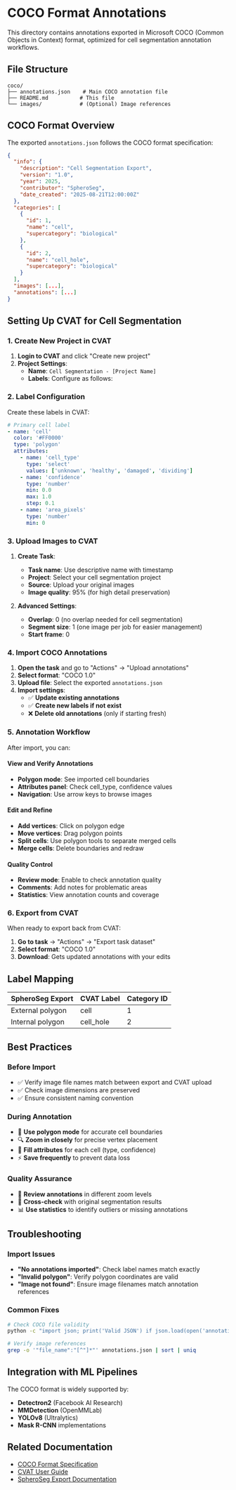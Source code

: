 # COCO Format Annotations

This directory contains annotations exported in Microsoft COCO (Common Objects in Context) format, optimized for cell segmentation annotation workflows.

## File Structure

```
coco/
├── annotations.json    # Main COCO annotation file
├── README.md          # This file
└── images/            # (Optional) Image references
```

## COCO Format Overview

The exported `annotations.json` follows the COCO format specification:

```json
{
  "info": {
    "description": "Cell Segmentation Export",
    "version": "1.0",
    "year": 2025,
    "contributor": "SpheroSeg",
    "date_created": "2025-08-21T12:00:00Z"
  },
  "categories": [
    {
      "id": 1,
      "name": "cell",
      "supercategory": "biological"
    },
    {
      "id": 2,
      "name": "cell_hole",
      "supercategory": "biological"
    }
  ],
  "images": [...],
  "annotations": [...]
}
```

## Setting Up CVAT for Cell Segmentation

### 1. Create New Project in CVAT

1. **Login to CVAT** and click "Create new project"
2. **Project Settings**:
   - **Name**: `Cell Segmentation - [Project Name]`
   - **Labels**: Configure as follows:

### 2. Label Configuration

Create these labels in CVAT:

```yaml
# Primary cell label
- name: 'cell'
  color: '#FF0000'
  type: 'polygon'
  attributes:
    - name: 'cell_type'
      type: 'select'
      values: ['unknown', 'healthy', 'damaged', 'dividing']
    - name: 'confidence'
      type: 'number'
      min: 0.0
      max: 1.0
      step: 0.1
    - name: 'area_pixels'
      type: 'number'
      min: 0
```

### 3. Upload Images to CVAT

1. **Create Task**:
   - **Task name**: Use descriptive name with timestamp
   - **Project**: Select your cell segmentation project
   - **Source**: Upload your original images
   - **Image quality**: 95% (for high detail preservation)

2. **Advanced Settings**:
   - **Overlap**: 0 (no overlap needed for cell segmentation)
   - **Segment size**: 1 (one image per job for easier management)
   - **Start frame**: 0

### 4. Import COCO Annotations

1. **Open the task** and go to "Actions" → "Upload annotations"
2. **Select format**: "COCO 1.0"
3. **Upload file**: Select the exported `annotations.json`
4. **Import settings**:
   - ✅ **Update existing annotations**
   - ✅ **Create new labels if not exist**
   - ❌ **Delete old annotations** (only if starting fresh)

### 5. Annotation Workflow

After import, you can:

#### View and Verify Annotations

- **Polygon mode**: See imported cell boundaries
- **Attributes panel**: Check cell_type, confidence values
- **Navigation**: Use arrow keys to browse images

#### Edit and Refine

- **Add vertices**: Click on polygon edge
- **Move vertices**: Drag polygon points
- **Split cells**: Use polygon tools to separate merged cells
- **Merge cells**: Delete boundaries and redraw

#### Quality Control

- **Review mode**: Enable to check annotation quality
- **Comments**: Add notes for problematic areas
- **Statistics**: View annotation counts and coverage

### 6. Export from CVAT

When ready to export back from CVAT:

1. **Go to task** → "Actions" → "Export task dataset"
2. **Select format**: "COCO 1.0"
3. **Download**: Gets updated annotations with your edits

## Label Mapping

| SpheroSeg Export | CVAT Label | Category ID |
| ---------------- | ---------- | ----------- |
| External polygon | cell       | 1           |
| Internal polygon | cell_hole  | 2           |

## Best Practices

### Before Import

- ✅ Verify image file names match between export and CVAT upload
- ✅ Check image dimensions are preserved
- ✅ Ensure consistent naming convention

### During Annotation

- 🎯 **Use polygon mode** for accurate cell boundaries
- 🔍 **Zoom in closely** for precise vertex placement
- 📝 **Fill attributes** for each cell (type, confidence)
- ⚡ **Save frequently** to prevent data loss

### Quality Assurance

- 👀 **Review annotations** in different zoom levels
- 🔄 **Cross-check** with original segmentation results
- 📊 **Use statistics** to identify outliers or missing annotations

## Troubleshooting

### Import Issues

- **"No annotations imported"**: Check label names match exactly
- **"Invalid polygon"**: Verify polygon coordinates are valid
- **"Image not found"**: Ensure image filenames match annotation references

### Common Fixes

```bash
# Check COCO file validity
python -c "import json; print('Valid JSON') if json.load(open('annotations.json')) else print('Invalid')"

# Verify image references
grep -o '"file_name":"[^"]*"' annotations.json | sort | uniq
```

## Integration with ML Pipelines

The COCO format is widely supported by:

- **Detectron2** (Facebook AI Research)
- **MMDetection** (OpenMMLab)
- **YOLOv8** (Ultralytics)
- **Mask R-CNN** implementations

## Related Documentation

- [COCO Format Specification](https://cocodataset.org/#format-data)
- [CVAT User Guide](https://opencv.github.io/cvat/docs/)
- [SpheroSeg Export Documentation](../../README.md)
